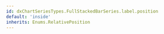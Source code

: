 ```yaml
---
id: dxChartSeriesTypes.FullStackedBarSeries.label.position
default: 'inside'
inherits: Enums.RelativePosition
---
```

